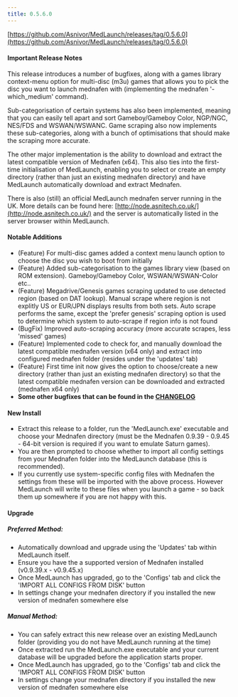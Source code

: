 ```yaml
---
title: 0.5.6.0
---
```


[https://github.com/Asnivor/MedLaunch/releases/tag/0.5.6.0](https://github.com/Asnivor/MedLaunch/releases/tag/0.5.6.0)

#### Important Release Notes

This release introduces a number of bugfixes, along with a games library context-menu option for multi-disc (m3u) games that allows you to pick the disc you want to launch mednafen with (implementing the mednafen '-which_medium' command).

Sub-categorisation of certain systems has also been implemented, meaning that you can easily tell apart and sort Gameboy/Gameboy Color, NGP/NGC, NES/FDS and WSWAN/WSWANC. Game scraping also now implements these sub-categories, along with a bunch of optimisations that should make the scraping more accurate.

The other major implementation is the ability to download and extract the latest compatible version of Mednafen (x64). This also ties into the first-time initialisation of MedLaunch, enabling you to select or create an empty directory (rather than just an existing mednafen directory) and have MedLaunch automatically download and extract Mednafen.

There is also (still) an official MedLaunch mednafen server running in the UK.  More details can be found here:
[http://node.asnitech.co.uk/](http://node.asnitech.co.uk/) and the server is automatically listed in the server browser within MedLaunch.

#### Notable Additions
* (Feature) For multi-disc games added a context menu launch option to choose the disc you wish to boot from initially
* (Feature) Added sub-categorisation to the games library view (based on ROM extension). Gameboy/Gameboy Color, WSWAN/WSWAN-Color etc..
* (Feature) Megadrive/Genesis games scraping updated to use detected region (based on DAT lookup). Manual scrape where region is not explitly US or EUR/JPN displays results from both sets. Auto scrape performs the same, except the 'prefer genesis' scraping option is used to determine which system to auto-scrape if region info is not found
* (BugFix) Improved auto-scraping accuracy (more accurate scrapes, less 'missed' games)
* (Feature) Implemented code to check for, and manually download the latest compatible mednafen version (x64 only) and extract into configured mednafen folder (resides under the 'updates' tab)
* (Feature) First time init now gives the option to choose/create a new directory (rather than just an existing mednafen directory) so that the latest compatible mednafen version can be downloaded and extracted (mednafen x64 only)
* **Some other bugfixes that can be found in the [CHANGELOG](http://medlaunch.asnitech.co.uk/changelog)**

#### New Install
- Extract this release to a folder, run the 'MedLaunch.exe' executable and choose your Mednafen directory (must be the Mednafen 0.9.39 - 0.9.45  - 64-bit version is required if you want to emulate Saturn games). 
- You are then prompted to choose whether to import all config settings from your Mednafen folder into the MedLaunch database (this is recommended).
- If you currently use system-specific config files with Mednafen the settings from these will be imported with the above process. However MedLaunch will write to these files when you launch a game - so back them up somewhere if you are not happy with this.

#### Upgrade

##### Preferred Method:
- Automatically download and upgrade using the 'Updates' tab within MedLaunch itself.
- Ensure you have the a supported version of Mednafen installed (v0.9.39.x - v0.9.45.x)
- Once MedLaunch has upgraded, go to the 'Configs' tab and click the 'IMPORT ALL CONFIGS FROM DISK' button
- In settings change your mednafen directory if you installed the new version of mednafen somewhere else

##### Manual Method:
- You can safely extract this new release over an existing MedLaunch folder (providing you do not have MedLaunch running at the time) 
- Once extracted run the MedLaunch.exe executable and your current database will be upgraded before the application starts proper.
- Once MedLaunch has upgraded, go to the 'Configs' tab and click the 'IMPORT ALL CONFIGS FROM DISK' button
- In settings change your mednafen directory if you installed the new version of mednafen somewhere else